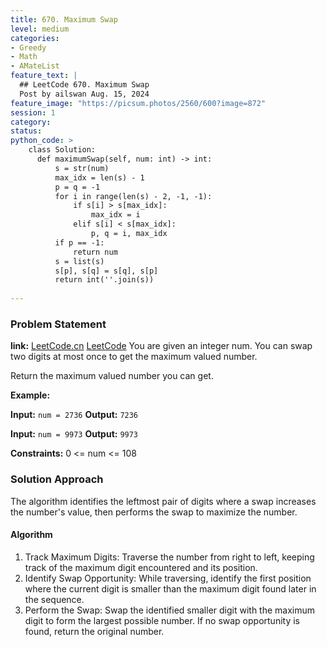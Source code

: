 ```yaml
---
title: 670. Maximum Swap
level: medium
categories:
- Greedy
- Math
- AMateList
feature_text: |
  ## LeetCode 670. Maximum Swap
  Post by ailswan Aug. 15, 2024
feature_image: "https://picsum.photos/2560/600?image=872"
session: 1
category:
status: 
python_code: >
    class Solution:
      def maximumSwap(self, num: int) -> int:
          s = str(num)
          max_idx = len(s) - 1
          p = q = -1
          for i in range(len(s) - 2, -1, -1):
              if s[i] > s[max_idx]:
                  max_idx = i
              elif s[i] < s[max_idx]:
                  p, q = i, max_idx
          if p == -1:
              return num
          s = list(s)
          s[p], s[q] = s[q], s[p]
          return int(''.join(s))
      
---
```


### Problem Statement
**link:**
[LeetCode.cn](https://leetcode.cn/problems/maximum-swap/)
[LeetCode](https://leetcode.com/maximum-swap/)
You are given an integer num. You can swap two digits at most once to get the maximum valued number.

Return the maximum valued number you can get.


**Example:**

**Input:** `num = 2736`
**Output:** `7236`

**Input:** `num = 9973`
**Output:** `9973`

**Constraints:**
0 <= num <= 108
 
### Solution Approach
The algorithm identifies the leftmost pair of digits where a swap increases the number's value, then performs the swap to maximize the number.

#### Algorithm
1. Track Maximum Digits: Traverse the number from right to left, keeping track of the maximum digit encountered and its position.
2. Identify Swap Opportunity: While traversing, identify the first position where the current digit is smaller than the maximum digit found later in the sequence.
3. Perform the Swap: Swap the identified smaller digit with the maximum digit to form the largest possible number. If no swap opportunity is found, return the original number.